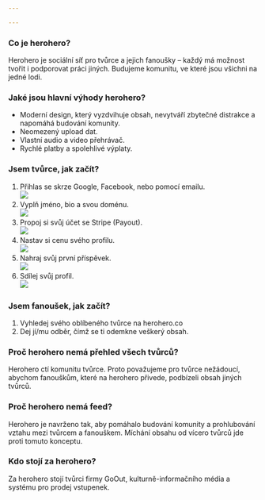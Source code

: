 ```yaml
---

---
```

### Co je herohero?

Herohero je sociální síť pro tvůrce a jejich fanoušky – každý má možnost tvořit i podporovat práci jiných. Budujeme komunitu, ve které jsou všichni na jedné lodi.

### Jaké jsou hlavní výhody herohero?

* Moderní design, který vyzdvihuje obsah, nevytváří zbytečné distrakce a napomáhá budování komunity.
* Neomezený upload dat.
* Vlastní audio a video přehrávač.
* Rychlé platby a spolehlivé výplaty.

### Jsem tvůrce, jak začít?

1. Přihlas se skrze Google, Facebook, nebo pomocí emailu.  
   ![](/images/1.png)
2. Vyplň jméno, bio a svou doménu.  
   ![](/images/2.png)
3. Propoj si svůj účet se Stripe (Payout).  
   ![](/images/3.png)
4. Nastav si cenu svého profilu.  
   ![](/images/4.png)
5. Nahraj svůj první příspěvek.  
   ![](/images/5.png)
6. Sdílej svůj profil.  
   ![](/images/7.png)

### Jsem fanoušek, jak začít?

1. Vyhledej svého oblíbeného tvůrce na herohero.co
2. Dej jí/mu odběr, čímž se ti odemkne veškerý obsah.

### Proč herohero nemá přehled všech tvůrců?

Herohero ctí komunitu tvůrce. Proto považujeme pro tvůrce nežádoucí, abychom fanouškům, které na herohero přivede, podbízeli obsah jiných tvůrců.

### Proč herohero nemá feed?

Herohero je navrženo tak, aby pomáhalo budování komunity a prohlubování vztahu mezi tvůrcem a fanouškem. Míchání obsahu od vícero tvůrců jde proti tomuto konceptu.

### Kdo stojí za herohero?

Za herohero stojí tvůrci firmy GoOut, kulturně-informačního média a systému pro prodej vstupenek.